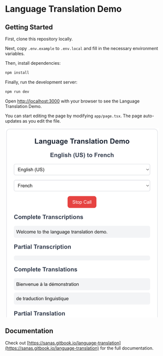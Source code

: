 # Language Translation Demo

## Getting Started

First, clone this repository locally.

Next, copy `.env.example` to `.env.local` and fill in the necessary environment variables.

Then, install dependencies:

```bash
npm install
```

Finally, run the development server:

```bash
npm run dev
```

Open [http://localhost:3000](http://localhost:3000) with your browser to see the Language Translation Demo.

You can start editing the page by modifying `app/page.tsx`. The page auto-updates as you edit the file.

![Demo Screenshot](/demo.png)

## Documentation

Check out [https://sanas.gitbook.io/language-translation](https://sanas.gitbook.io/language-translation) for the full documentation.
